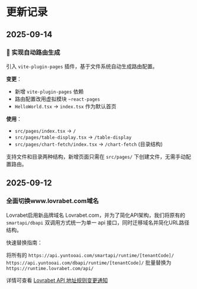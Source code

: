# 更新记录

## 2025-09-14

### 🔧 实现自动路由生成

引入 `vite-plugin-pages` 插件，基于文件系统自动生成路由配置。

**变更**：

- 新增 `vite-plugin-pages` 依赖
- 路由配置改用虚拟模块 `~react-pages`
- `HelloWorld.tsx` → `index.tsx` 作为默认首页

**使用**：

- `src/pages/index.tsx` → `/`
- `src/pages/table-display.tsx` → `/table-display`
- `src/pages/chart-fetch/index.tsx` → `/chart-fetch` (目录结构)

支持文件和目录两种结构，新增页面只需在 `src/pages/` 下创建文件，无需手动配置路由。

## 2025-09-12

### 全面切换www.lovrabet.com域名

Lovrabet启用新品牌域名 Lovrabet.com，并为了简化API架构，我们将原有的 `smartapi/dbapi` 双调用方式统一为单一 api 接口，同时迁移域名并简化URL路径结构。

快速替换指南：

将所有的
`https://api.yuntooai.com/smartapi/runtime/[tenantCode]/`
`https://api.yuntooai.com/dbapi/runtime/[tenantCode]/`
批量替换为
`https://runtime.lovrabet.com/api/`

详情可查看 [Lovrabet API 地址规则变更通知](./docs/API_RULE_CHANGE.md)
